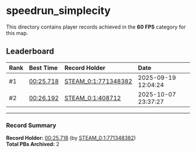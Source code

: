 # speedrun_simplecity

This directory contains player records achieved in the **60 FPS** category for this map.

## Leaderboard

| Rank | Best Time | Record Holder | Date                |
| :--- | :-------- | :------------ | :------------------ |
| #1   | [00:25.718](./00025718_STEAM_0_1_771348382_20250919-120424.zip) | [STEAM_0:1:771348382](https://speedrun16.com/profile/STEAM_0:1:771348382)   | 2025-09-19 12:04:24 |
| #2   | [00:26.192](./00026192_STEAM_0_1_408712_20251007-233727.zip) | [STEAM_0:1:408712](https://speedrun16.com/profile/STEAM_0:1:408712)   | 2025-10-07 23:37:27 |

---

### Record Summary
**Record Holder:** [00:25.718](./00025718_STEAM_0_1_771348382_20250919-120424.zip) (by [STEAM_0:1:771348382](https://speedrun16.com/profile/STEAM_0:1:771348382))  
**Total PBs Archived:** 2